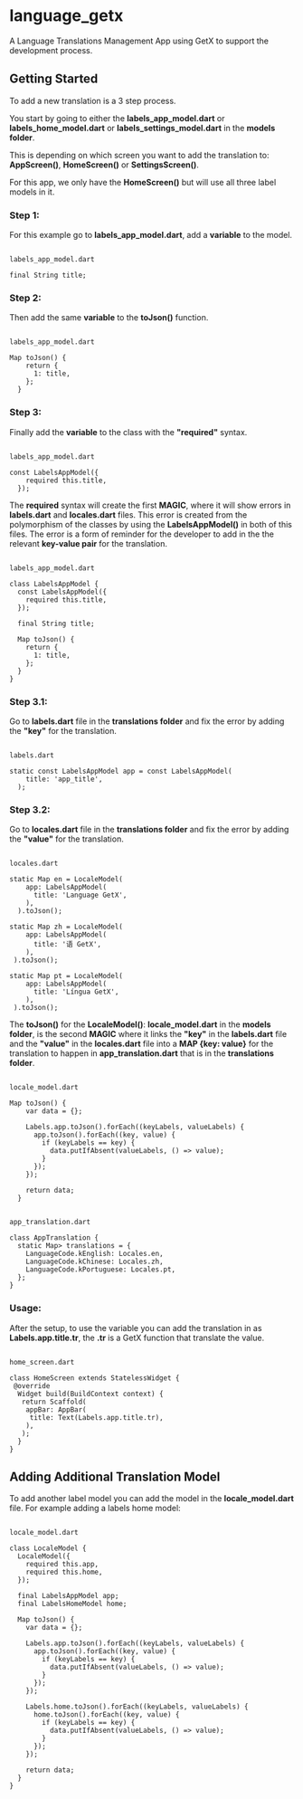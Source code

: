 # language_getx

A Language Translations Management App using GetX to support the development process.

## Getting Started

To add a new translation is a 3 step process. 

You start by going to either the **labels_app_model.dart** or **labels_home_model.dart** or **labels_settings_model.dart** in the **models folder**.

This is depending on which screen you want to add the translation to: **AppScreen()**, **HomeScreen()** or **SettingsScreen()**. 

For this app, we only have the **HomeScreen()** but will use all three label models in it.

### Step 1:
For this example go to **labels_app_model.dart**, add a **variable** to the model.
<pre lang="javascript"><code>
labels_app_model.dart

final String title;
</code></pre>

### Step 2:
Then add the same **variable** to the **toJson()** function.
<pre lang="javascript"><code>
labels_app_model.dart

Map<int, dynamic> toJson() {
    return {
      1: title,
    };
  }
</code></pre>

### Step 3:
Finally add the **variable** to the class with the **"required"** syntax.
<pre lang="javascript"><code>
labels_app_model.dart

const LabelsAppModel({
    required this.title,
  });
</code></pre>
The **required** syntax will create the first **MAGIC**, where it will show errors in **labels.dart** and **locales.dart** files.
This error is created from the polymorphism of the classes by using the **LabelsAppModel()** in both of this files.
The error is a form of reminder for the developer to add in the the relevant **key-value pair** for the translation.
<pre lang="javascript"><code>
labels_app_model.dart

class LabelsAppModel {
  const LabelsAppModel({
    required this.title,
  });

  final String title;

  Map<int, dynamic> toJson() {
    return {
      1: title,
    };
  }
}
</code></pre>

### Step 3.1:
Go to **labels.dart** file in the **translations folder** and fix the error by adding the **"key"** for the translation.
<pre lang="javascript"><code>
labels.dart

static const LabelsAppModel app = const LabelsAppModel(
    title: 'app_title',
  );
</code></pre>

### Step 3.2:
Go to **locales.dart** file in the **translations folder** and fix the error by adding the **"value"** for the translation.
<pre lang="javascript"><code>
locales.dart

static Map<String, String> en = LocaleModel(
    app: LabelsAppModel(
      title: 'Language GetX',
    ),
  ).toJson();
    
static Map<String, String> zh = LocaleModel(
    app: LabelsAppModel(
      title: '语 GetX',
    ),
 ).toJson();
    
static Map<String, String> pt = LocaleModel(
    app: LabelsAppModel(
      title: 'Língua GetX',
    ),
 ).toJson();
</code></pre>

The **toJson()** for the **LocaleModel()**: **locale_model.dart** in the **models folder**, is the second **MAGIC** where it links the **"key"** in the **labels.dart** file and the **"value"** in the **locales.dart** file into a **MAP {key: value}** for the translation to happen in **app_translation.dart** that is in the **translations folder**.
<pre lang="javascript"><code>
locale_model.dart

Map<String, String> toJson() {
    var data = <String, String>{};

    Labels.app.toJson().forEach((keyLabels, valueLabels) {
      app.toJson().forEach((key, value) {
        if (keyLabels == key) {
          data.putIfAbsent(valueLabels, () => value);
        }
      });
    });

    return data;
  }
</code></pre>

<pre lang="javascript"><code>
app_translation.dart

class AppTranslation {
  static Map<String, Map<String, String>> translations = {
    LanguageCode.kEnglish: Locales.en,
    LanguageCode.kChinese: Locales.zh,
    LanguageCode.kPortuguese: Locales.pt,
  };
}
</code></pre>

### Usage:
After the setup, to use the variable you can add the translation in as **Labels.app.title.tr**, the **.tr** is a GetX function that translate the value.
<pre lang="javascript"><code>
home_screen.dart

class HomeScreen extends StatelessWidget {
 @override
  Widget build(BuildContext context) {
   return Scaffold(
    appBar: AppBar(
     title: Text(Labels.app.title.tr),
    ),
   );
  }
}
</code></pre>

## Adding Additional Translation Model
To add another label model you can add the model in the **locale_model.dart** file. For example adding a labels home model:
<pre lang="javascript"><code>
locale_model.dart

class LocaleModel {
  LocaleModel({
    required this.app,
    required this.home,
  });

  final LabelsAppModel app;
  final LabelsHomeModel home;

  Map<String, String> toJson() {
    var data = <String, String>{};

    Labels.app.toJson().forEach((keyLabels, valueLabels) {
      app.toJson().forEach((key, value) {
        if (keyLabels == key) {
          data.putIfAbsent(valueLabels, () => value);
        }
      });
    });

    Labels.home.toJson().forEach((keyLabels, valueLabels) {
      home.toJson().forEach((key, value) {
        if (keyLabels == key) {
          data.putIfAbsent(valueLabels, () => value);
        }
      });
    });

    return data;
  }
}
</code></pre>
